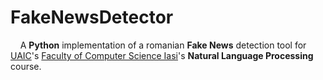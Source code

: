 # FakeNewsDetector
&nbsp;&nbsp;&nbsp;&nbsp;A **Python** implementation of a romanian **Fake News** detection tool for [UAIC](https://www.uaic.ro/en/)'s [Faculty of Computer Science Iasi](https://www.info.uaic.ro/en/presentation/)'s **Natural Language Processing** course.


